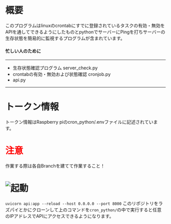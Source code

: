 # 概要
このプログラムはlinuxのcrontabにすでに登録されているタスクの有効・無効をAPIを通してできるようにしたものとpythonでサーバーにPingを打ちサーバーの生存状態を簡易的に監視するプログラムが含まれています。
#### 忙しい人のために
***
- 生存状態確認プログラム server_check.py
- crontabの有効・無効および状態確認 cronjob.py
- api.py
***

# トークン情報
トークン情報はRaspberry piのcron_python/.envファイルに記述されています。
# <span style="color: red; ">注意</span>
 作業する際は各自Branchを建てて作業すること！

# ![起動](https://fonts.googleapis.com/css2?family=Material+Symbols+Outlined:opsz,wght,FILL,GRAD@20..48,100..700,0..1,-50..200)
`uvicorn api:app --reload --host 0.0.0.0 --port 8000`
このリポジトリをラズパイとかにクローンして上のコマンドを`cron_python/`の中で実行すると任意のIPアドレスでAPIにアクセスできるようになります。